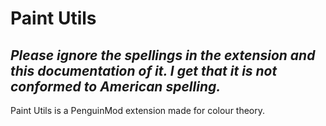 # Paint Utils
## *Please ignore the spellings in the extension and this documentation of it. I get that it is not conformed to American spelling.*
Paint Utils is a PenguinMod extension made for colour theory.
